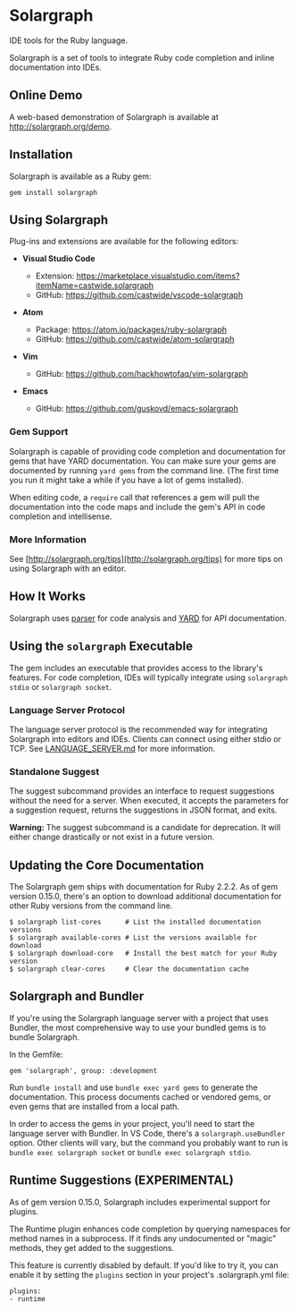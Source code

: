 # Solargraph

IDE tools for the Ruby language.

Solargraph is a set of tools to integrate Ruby code completion and inline documentation into IDEs.

## Online Demo

A web-based demonstration of Solargraph is available at http://solargraph.org/demo.

## Installation

Solargraph is available as a Ruby gem:

    gem install solargraph

## Using Solargraph

Plug-ins and extensions are available for the following editors:

* **Visual Studio Code**
    * Extension: https://marketplace.visualstudio.com/items?itemName=castwide.solargraph
    * GitHub: https://github.com/castwide/vscode-solargraph

* **Atom**
    * Package: https://atom.io/packages/ruby-solargraph
    * GitHub: https://github.com/castwide/atom-solargraph

* **Vim**
    * GitHub: https://github.com/hackhowtofaq/vim-solargraph

* **Emacs**
    * GitHub: https://github.com/guskovd/emacs-solargraph

### Gem Support

Solargraph is capable of providing code completion and documentation for gems that have YARD documentation. You can make sure your gems are documented by running `yard gems` from the command line. (The first time you run it might take a while if you have a lot of gems installed).

When editing code, a `require` call that references a gem will pull the documentation into the code maps and include the gem's API in code completion and intellisense.

### More Information

See [http://solargraph.org/tips](http://solargraph.org/tips) for more tips on using Solargraph with an editor.

## How It Works

Solargraph uses [parser](https://github.com/whitequark/parser) for code analysis and [YARD](https://github.com/lsegal/yard) for API documentation.

## Using the `solargraph` Executable

The gem includes an executable that provides access to the library's features. For code completion, IDEs will typically integrate using `solargraph stdio` or `solargraph socket`.

### Language Server Protocol

The language server protocol is the recommended way for integrating Solargraph into editors and IDEs. Clients can connect using either stdio or TCP.
See [LANGUAGE_SERVER.md](LANGUAGE_SERVER.md) for more information.

### Standalone Suggest

The suggest subcommand provides an interface to request suggestions without the need for a server. When executed, it accepts the parameters for a suggestion request, returns the suggestions in JSON format, and exits.

**Warning:** The suggest subcommand is a candidate for deprecation. It will either change drastically or not exist in a future version.

## Updating the Core Documentation

The Solargraph gem ships with documentation for Ruby 2.2.2. As of gem version 0.15.0, there's an option to download additional documentation for other Ruby versions from the command line.

    $ solargraph list-cores      # List the installed documentation versions
    $ solargraph available-cores # List the versions available for download
    $ solargraph download-core   # Install the best match for your Ruby version
    $ solargraph clear-cores     # Clear the documentation cache

## Solargraph and Bundler

If you're using the Solargraph language server with a project that uses Bundler, the most comprehensive way to use your bundled gems is to bundle Solargraph.

In the Gemfile:

    gem 'solargraph', group: :development

Run `bundle install` and use `bundle exec yard gems` to generate the documentation. This process documents cached or vendored gems, or even gems that are installed from a local path.

In order to access the gems in your project, you'll need to start the language server with Bundler. In VS Code, there's a `solargraph.useBundler` option. Other clients will vary, but the command you probably want to run is `bundle exec solargraph socket` or `bundle exec solargraph stdio`.

## Runtime Suggestions (EXPERIMENTAL)

As of gem version 0.15.0, Solargraph includes experimental support for plugins.

The Runtime plugin enhances code completion by querying namespaces for method names in a subprocess. If it finds any undocumented or "magic" methods, they get added to the suggestions.

This feature is currently disabled by default. If you'd like to try it, you can enable it by setting the `plugins` section in your project's .solargraph.yml file:

    plugins:
    - runtime
